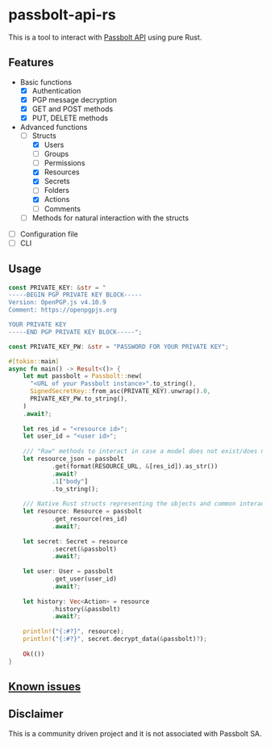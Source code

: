 # passbolt-api-rs

This is a tool to interact with [Passbolt API](https://help.passbolt.com/api) using pure Rust.

## Features
* Basic functions
  * [X] Authentication
  * [X] PGP message decryption
  * [X] GET and POST methods
  * [X] PUT, DELETE methods
* Advanced functions
  * [ ] Structs
    * [X] Users
    * [ ] Groups
    * [ ] Permissions
    * [X] Resources
    * [X] Secrets
    * [ ] Folders
    * [X] Actions
    * [ ] Comments
  * [ ] Methods for natural interaction with the structs
* [ ] Configuration file
* [ ] CLI

## Usage
```rust
const PRIVATE_KEY: &str = "
-----BEGIN PGP PRIVATE KEY BLOCK-----
Version: OpenPGP.js v4.10.9
Comment: https://openpgpjs.org

YOUR PRIVATE KEY
-----END PGP PRIVATE KEY BLOCK-----";

const PRIVATE_KEY_PW: &str = "PASSWORD FOR YOUR PRIVATE KEY";

#[tokio::main]
async fn main() -> Result<()> {
    let mut passbolt = Passbolt::new(
      "<URL of your Passbolt instance>".to_string(),
      SignedSecretKey::from_asc(PRIVATE_KEY).unwrap().0,
      PRIVATE_KEY_PW.to_string(),
    )
    .await?;
  
    let res_id = "<resource id>";
    let user_id = "<user id>";
  
    /// "Raw" methods to interact in case a model does not exist/does not support wanted functionality
    let resource_json = passbolt
            .get(format(RESOURCE_URL, &[res_id]).as_str())
            .await?
            .1["body"]
            .to_string();
  
    /// Native Rust structs representing the objects and common interaction with them
    let resource: Resource = passbolt
            .get_resource(res_id)
            .await?;
  
    let secret: Secret = resource
            .secret(&passbolt)
            .await?;
  
    let user: User = passbolt
            .get_user(user_id)
            .await?;
  
    let history: Vec<Action> = resource
            .history(&passbolt)
            .await?;
  
    println!("{:#?}", resource);
    println!("{:#?}", secret.decrypt_data(&passbolt)?);
  
    Ok(())
}
```
## [Known issues](https://github.com/M0dEx/passbolt-api-rs/issues)

## Disclaimer
This is a community driven project and it is not associated with Passbolt SA.
